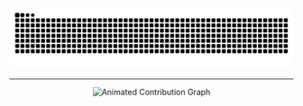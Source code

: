 <picture>
  <source media="(prefers-color-scheme: dark)" srcset="https://raw.githubusercontent.com/rashid-ai24/rashid-ai24/output/github-contribution-grid-snake-dark.svg">
  <source media="(prefers-color-scheme: light)" srcset="https://raw.githubusercontent.com/rashid-ai24/rashid-ai24/output/github-contribution-grid-snake.svg">
  <img alt="github contribution grid snake animation" src="https://raw.githubusercontent.com/rashid-ai24/rashid-ai24/output/github-contribution-grid-snake.svg">
</picture>

***

<div align="center">
  <img src="https://raw.githubusercontent.com/rashid-ai24/rashid-ai24/output/github-contribution-graph.gif" alt="Animated Contribution Graph"/>
</div>
